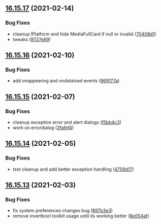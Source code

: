 ## [16.15.17](https://github.com/phandcock/GrampsView/compare/v16.15.16...v16.15.17) (2021-02-14)


### Bug Fixes

* cleanup IPlatform and hide MediaFullCard if null or invalid ([70408d1](https://github.com/phandcock/GrampsView/commit/70408d188ceca50be672199f4d9159cb13441480))
* tweaks ([9727e89](https://github.com/phandcock/GrampsView/commit/9727e89fd0062fde2120d38978e61543dcad5696))



## [16.15.16](https://github.com/phandcock/GrampsView/compare/v16.15.15...v16.15.16) (2021-02-10)


### Bug Fixes

* add onappearing and ondataload events ([969177a](https://github.com/phandcock/GrampsView/commit/969177a29df815af5ebd5b890135614e42862afa))



## [16.15.15](https://github.com/phandcock/GrampsView/compare/v16.15.14...v16.15.15) (2021-02-07)


### Bug Fixes

* cleanup exception error and alert dialogs ([f5bb4c3](https://github.com/phandcock/GrampsView/commit/f5bb4c347b54b2b56829356a05fa850256d1efd7))
* work on errordialog ([2fafef4](https://github.com/phandcock/GrampsView/commit/2fafef4d6a56df68cda2ebf3d0f74563fd429705))



## [16.15.14](https://github.com/phandcock/GrampsView/compare/v16.15.13...v16.15.14) (2021-02-05)


### Bug Fixes

* test cleanup and add better exception handling ([4756d17](https://github.com/phandcock/GrampsView/commit/4756d17e1cf8a2d3c6579bca27adcf7603664d88))



## [16.15.13](https://github.com/phandcock/GrampsView/compare/v16.15.12...v16.15.13) (2021-02-03)


### Bug Fixes

* fix system preferences changes bug ([897b3e3](https://github.com/phandcock/GrampsView/commit/897b3e359f2a21e2ddc9ef59bacb223214db8687))
* remove invertbool toolkit usage until its working better ([8e054af](https://github.com/phandcock/GrampsView/commit/8e054af11cd040d58926bc1c7cf1219421e6bb2d))



